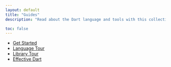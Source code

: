 ```yaml
---
layout: default
title: "Guides"
description: "Read about the Dart language and tools with this collection of guides."

toc: false
---
```


* [Get Started](/guides/get-started)
* [Language Tour](/guides/language-tour)
* [Library Tour](/guides/library-tour)
* [Effective Dart](/guides/effective-dart/)

